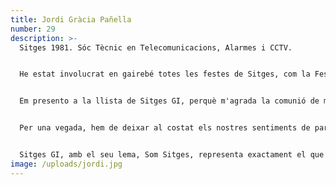 ```yaml
---
title: Jordi Gràcia Pañella
number: 29
description: >-
  Sitges 1981. Sóc Tècnic en Telecomunicacions, Alarmes i CCTV.


  He estat involucrat en gairebé totes les festes de Sitges, com la Festa Major i Santa Tecla, sigui fent la Moixiganga, o de diable, entre d'altres. També en el Carnaval, essent Carnestoltes l'any 2002 o per Nadal, representant els Pastorets, al Casino Prado, i fent de "lloro" a l'Agrupació de Balls Populars. He treballat a la Producció del Festival de Cinema de Sitges durant 7 anys seguits.


  Em presento a la llista de Sitges GI, perquè m'agrada la comunió de moltes banderes amb l'objectiu d'una sola: la de Sitges!


  Per una vegada, hem de deixar al costat els nostres sentiments de partit autonòmic o estatal i mirar per un Sitges que ens necessita!


  Sitges GI, amb el seu lema, Som Sitges, representa exactament el que som: un partit involucrat només en Sitges, siguis qui siguis i vinguis d'on vinguis.
image: /uploads/jordi.jpg
---
```


